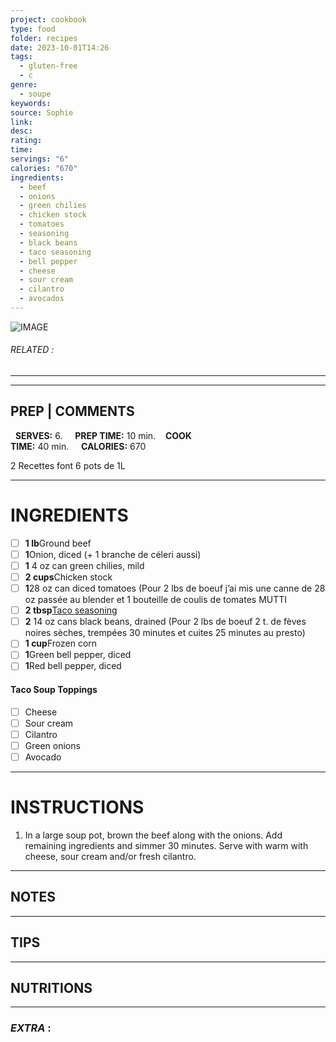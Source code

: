 ```yaml
---
project: cookbook
type: food
folder: recipes
date: 2023-10-01T14:26
tags:
  - gluten-free
  - c
genre:
  - soupe
keywords: 
source: Sophie
link: 
desc: 
rating: 
time: 
servings: "6"
calories: "670"
ingredients:
  - beef
  - onions
  - green chilies
  - chicken stock
  - tomatoes
  - seasoning
  - black beans
  - taco seasoning
  - bell pepper
  - cheese
  - sour cream
  - cilantro
  - avocados
---
```


![IMAGE](image_587.png)

###### *RELATED* : 
---


---
## PREP | COMMENTS

  **SERVES:** 6.     **PREP TIME:** 10 min.    **COOK TIME:** 40 min.     **CALORIES:** 670

2 Recettes font 6 pots de 1L

---
# INGREDIENTS

- [ ] **1 lb**Ground beef
- [ ] **1**Onion, diced (+ 1 branche de céleri aussi)
- [ ] **1** 4 oz can green chilies, mild
- [ ] **2 cups**Chicken stock
- [ ] **1**28 oz can diced tomatoes (Pour 2 lbs de boeuf j’ai mis une canne de 28 oz passée au blender et 1 bouteille de coulis de tomates MUTTI  
- [ ] **2 tbsp**[Taco seasoning](https://themodernproper.com/posts/homemade-taco-seasoning) 
- [ ] **2** 14 oz cans black beans, drained (Pour 2 lbs de boeuf 2 t. de fèves noires sèches, trempées 30 minutes et cuites 25 minutes au presto)
- [ ] **1 cup**Frozen corn
- [ ] **1**Green bell pepper, diced
- [ ] **1**Red bell pepper, diced 
    
#### Taco Soup Toppings

- [ ] Cheese
- [ ] Sour cream
- [ ] Cilantro
- [ ] Green onions
- [ ] Avocado

---
# INSTRUCTIONS

1. In a large soup pot, brown the beef along with the onions. Add remaining ingredients and simmer 30 minutes. Serve with warm with cheese, sour cream and/or fresh cilantro.

---
## NOTES



---
## TIPS



---
## NUTRITIONS



---
### *EXTRA* :



